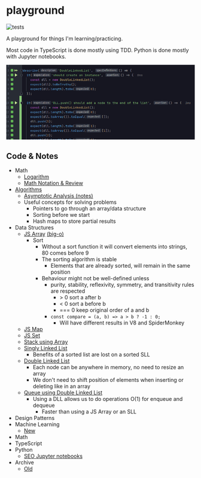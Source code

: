 # playground

![tests](https://github.com/PabloRosales/playground/actions/workflows/node.js.yml/badge.svg)

A playground for things I'm learning/practicing.

Most code in TypeScript is done mostly using TDD. Python is done mostly with Jupyter notebooks.

![Screenshot](./screenshot.png)

## Code & Notes

* Math
  * [Logarithm](./notes/logarithm.md)
  * [Math Notation & Review](./notes/math-notation.md)
* [Algorithms](src/tests/algos)
  * [Asymptotic Analysis (notes)](./notes/asymptotic-complexity.md)
  * Useful concepts for solving problems
    * Pointers to go through an array/data structure
    * Sorting before we start
    * Hash maps to store partial results
* Data Structures
  * [JS Array](src/tests/data-structures/arrays.test.ts) [(big-o)](src/tests/data-structures/array.big-o.test.ts)
    * Sort
      * Without a sort function it will convert elements into strings, 80 comes before 9
      * The sorting algorithm is stable
        * Elements that are already sorted, will remain in the same position
      * Behaviour might not be well-defined unless
        * purity, stability, reflexivity, symmetry, and transitivity rules are respected
          * \> 0	sort a after b
          *  < 0	sort a before b
          *  === 0	keep original order of a and b
        * `const compare = (a, b) => a > b ? -1 : 0;`
          * Will have different results in V8 and SpiderMonkey
  * [JS Map](src/tests/data-structures/map.test.ts)
  * [JS Set](src/tests/data-structures/set.test.ts)
  * [Stack using Array](src/tests/data-structures/stack.test.ts)
  * [Singly Linked List](src/tests/data-structures/singly-linked-list.test.ts)
    * Benefits of a sorted list are lost on a sorted SLL
  * [Double Linked List](src/tests/data-structures/double-linked-list.test.ts)
    * Each node can be anywhere in memory, no need to resize an array
    * We don't need to shift position of elements when inserting or deleting like in an array
  * [Queue using Double Linked List](src/tests/data-structures/queue-with-dll.test.ts)
    * Using a DLL allows us to do operations O(1) for enqueue and dequeue
      * Faster than using a JS Array or an SLL
* Design Patterns
* Machine Learning
  * [New](./src/ml)
* Math
* TypeScript
* Python
  * [SEO Jupyter notebooks](archive/pre-2022/seo/notebooks)
* Archive
  * [Old](./archive)
